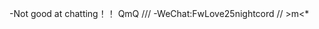 -Not good at chatting！！  QmQ ///
-WeChat:FwLove25nightcord  // >m<*
<!---
FengWan-25/FengWan-25 is a ✨ special ✨ repository because its `README.md` (this file) appears on your GitHub profile.
You can click the Preview link to take a look at your changes.
--->
